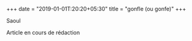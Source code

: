 +++
date = "2019-01-01T:20:20+05:30"
title = "gonfle (ou gonfe)"
+++

Saoul
<!--more-->
Article en cours de rédaction

> 